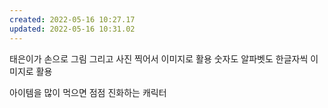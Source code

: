 ```yaml
---
created: 2022-05-16 10:27.17
updated: 2022-05-16 10:31.02
---
```

태은이가 손으로 그림 그리고
사진 찍어서 이미지로 활용
숫자도 알파벳도 한글자씩 이미지로 활용

아이템을 많이 먹으면 점점 진화하는 캐릭터
